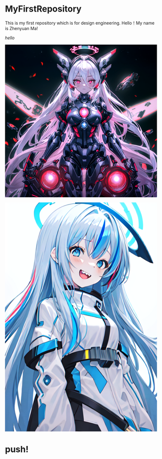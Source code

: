 # MyFirstRepository
This is my first repository which is for design engineering.
Hello！My name is Zhenyuan Ma!

*hello*

![img](../img/ComfyUI_temp_tvyqe_00005_.png)

![img2](../img/ComfyUI_temp_vqhep_00026_.png)

# push!
